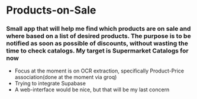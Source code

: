 # Products-on-Sale
### Small app that will help me find which products are on sale and where based on a list of desired products. The purpose is to be notified as soon as possible of discounts, without wasting the time to check catalogs. My target is Supermarket Catalogs for now 
- Focus at the moment is on OCR extraction, specifically Product-Price association(done at the moment via groq)
- Trying to integrate Supabase
- A web-interface would be nice, but that will be my last concern 

